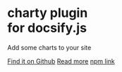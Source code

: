 # **charty** plugin<br>for docsify.js

Add some charts to your site

[Find it on Github](https://github.com/markbattistella/docsify-charty)
[Read more](#docsify-charty)
[npm link](https://www.npmjs.com/package/@markbattistella/docsify-charty)

